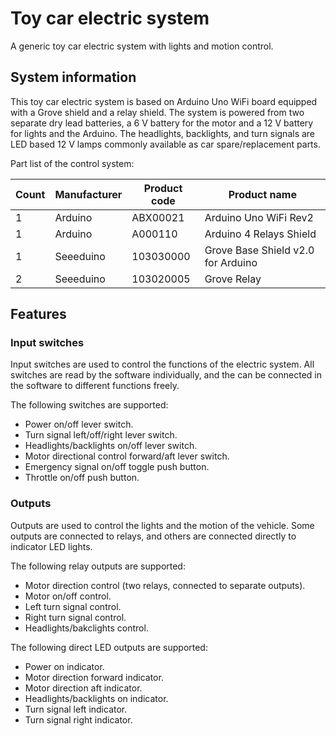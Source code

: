 # Toy car electric system

A generic toy car electric system with lights and motion control.

## System information

This toy car electric system is based on Arduino Uno WiFi board equipped with a Grove shield and a relay shield. The system is powered from two separate dry lead batteries, a 6 V battery for the motor and a 12 V battery for lights and the Arduino. The headlights, backlights, and turn signals are LED based 12 V lamps commonly available as car spare/replacement parts.

Part list of the control system:

|Count|Manufacturer|Product code|Product name|
|---|---|---|---|
|1|Arduino|ABX00021|Arduino Uno WiFi Rev2|
|1|Arduino|A000110| Arduino 4 Relays Shield|
|1|Seeeduino|103030000|Grove Base Shield v2.0 for Arduino|
|2|Seeeduino|103020005|Grove Relay|

## Features

### Input switches

Input switches are used to control the functions of the electric system. All switches are read by the software individually, and the can be connected in the software to different functions freely.

The following switches are supported:
- Power on/off lever switch.
- Turn signal left/off/right lever switch.
- Headlights/backlights on/off lever switch.
- Motor directional control forward/aft lever switch.
- Emergency signal on/off toggle push button.
- Throttle on/off push button.

### Outputs

Outputs are used to control the lights and the motion of the vehicle. Some outputs are connected to relays, and others are connected directly to indicator LED lights.

The following relay outputs are supported:
- Motor direction control (two relays, connected to separate outputs).
- Motor on/off control.
- Left turn signal control.
- Right turn signal control.
- Headlights/bakclights control.

The following direct LED outputs are supported:
- Power on indicator.
- Motor direction forward indicator.
- Motor direction aft indicator.
- Headlights/backlights on indicator.
- Turn signal left indicator.
- Turn signal right indicator.
